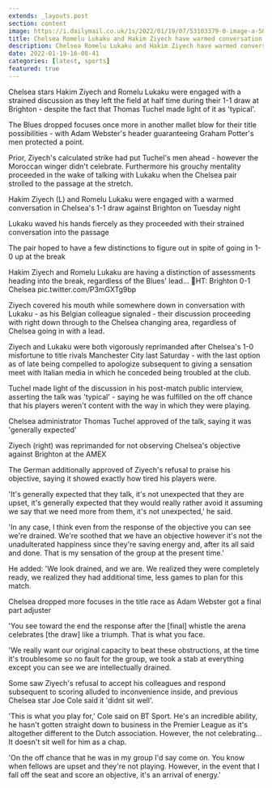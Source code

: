 ```yaml
---
extends: _layouts.post
section: content
image: https://i.dailymail.co.uk/1s/2022/01/19/07/53103379-0-image-a-50_1642576246055.jpg 
title: Chelsea Romelu Lukaku and Hakim Ziyech have warmed conversation during Chelseas draw at Brighton 
description: Chelsea Romelu Lukaku and Hakim Ziyech have warmed conversation during Chelseas draw at Brighton 
date: 2022-01-19-16-08-41 
categories: [latest, sports] 
featured: true 
--- 
```

Chelsea stars Hakim Ziyech and Romelu Lukaku were engaged with a strained discussion as they left the field at half time during their 1-1 draw at Brighton - despite the fact that Thomas Tuchel made light of it as 'typical'.

The Blues dropped focuses once more in another mallet blow for their title possibilities - with Adam Webster's header guaranteeing Graham Potter's men protected a point.

Prior, Ziyech's calculated strike had put Tuchel's men ahead - however the Moroccan winger didn't celebrate. Furthermore his grouchy mentality proceeded in the wake of talking with Lukaku when the Chelsea pair strolled to the passage at the stretch.

Hakim Ziyech (L) and Romelu Lukaku were engaged with a warmed conversation in Chelsea's 1-1 draw against Brighton on Tuesday night

Lukaku waved his hands fiercely as they proceeded with their strained conversation into the passage

The pair hoped to have a few distinctions to figure out in spite of going in 1-0 up at the break

Hakim Ziyech and Romelu Lukaku are having a distinction of assessments heading into the break, regardless of the Blues' lead... 👀HT: Brighton 0-1 Chelsea pic.twitter.com/P3mGXTg9bp

Ziyech covered his mouth while somewhere down in conversation with Lukaku - as his Belgian colleague signaled - their discussion proceeding with right down through to the Chelsea changing area, regardless of Chelsea going in with a lead.

Ziyech and Lukaku were both vigorously reprimanded after Chelsea's 1-0 misfortune to title rivals Manchester City last Saturday - with the last option as of late being compelled to apologize subsequent to giving a sensation meet with Italian media in which he conceded being troubled at the club.

Tuchel made light of the discussion in his post-match public interview, asserting the talk was 'typical' - saying he was fulfilled on the off chance that his players weren't content with the way in which they were playing.

Chelsea administrator Thomas Tuchel approved of the talk, saying it was 'generally expected'

 Ziyech (right) was reprimanded for not observing Chelsea's objective against Brighton at the AMEX

The German additionally approved of Ziyech's refusal to praise his objective, saying it showed exactly how tired his players were.

'It's generally expected that they talk, it's not unexpected that they are upset, it's generally expected that they would really rather avoid it assuming we say that we need more from them, it's not unexpected,' he said.

'In any case, I think even from the response of the objective you can see we're drained. We're soothed that we have an objective however it's not the unadulterated happiness since they're saving energy and, after its all said and done. That is my sensation of the group at the present time.'

He added: 'We look drained, and we are. We realized they were completely ready, we realized they had additional time, less games to plan for this match.

Chelsea dropped more focuses in the title race as Adam Webster got a final part adjuster

'You see toward the end the response after the [final] whistle the arena celebrates [the draw] like a triumph. That is what you face.

'We really want our original capacity to beat these obstructions, at the time it's troublesome so no fault for the group, we took a stab at everything except you can see we are intellectually drained.

Some saw Ziyech's refusal to accept his colleagues and respond subsequent to scoring alluded to inconvenience inside, and previous Chelsea star Joe Cole said it 'didnt sit well'.

'This is what you play for,' Cole said on BT Sport. He's an incredible ability, he hasn't gotten straight down to business in the Premier League as it's altogether different to the Dutch association. However, the not celebrating... It doesn't sit well for him as a chap.

'On the off chance that he was in my group I'd say come on. You know when fellows are upset and they're not playing. However, in the event that I fall off the seat and score an objective, it's an arrival of energy.'